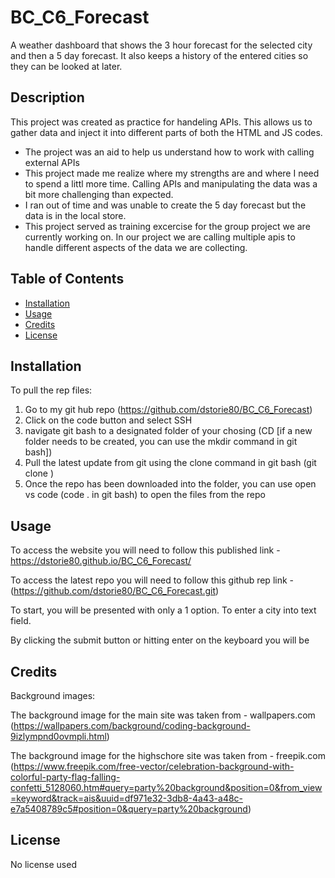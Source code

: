 # BC_C6_Forecast
A weather dashboard that shows the 3 hour forecast for the selected city and then a 5 day forecast. It also keeps a history of the entered cities so they can be looked at later.

## Description

This project was created as practice for handeling APIs.  This allows us to gather data and inject it into different parts of both the HTML and JS codes.

- The project was an aid to help us understand how to work with calling external APIs
- This project made me realize where my strengths are and where I need to spend a littl more time.  Calling APIs and manipulating the data was a bit more challenging than expected. 
- I ran out of time and was unable to create the 5 day forecast but the data is in the local store.  
- This project served as training excercise for the group project we are currently working on.  In our project we are calling multiple apis to handle different aspects of the data we are collecting. 


## Table of Contents 

- [Installation](#installation)
- [Usage](#usage)
- [Credits](#credits)
- [License](#license)

## Installation

To pull the rep files:
1. Go to my git hub repo (https://github.com/dstorie80/BC_C6_Forecast)
2. Click on the code button and select SSH
3. navigate git bash to a designated folder of your chosing (CD <filepath/> [if a new folder needs to be created, you can use the mkdir command in git bash])
4. Pull the latest update from git using the clone command in git bash (git clone <repo url>)
5. Once the repo has been downloaded into the folder, you can use open vs code (code . in git bash) to open the files from the repo



## Usage

To access the website you will need to follow this published link - https://dstorie80.github.io/BC_C6_Forecast/

To access the latest repo you will need to follow this github rep link - (https://github.com/dstorie80/BC_C6_Forecast.git)

To start, you will be presented with only a 1 option.  To enter a city into text field. 

By clicking the submit button or hitting enter on the keyboard you will be 




## Credits

Background images:

The background image for the main site was taken from - wallpapers.com (https://wallpapers.com/background/coding-background-9izlympnd0ovmpli.html)

The background image for the highschore site was taken from - freepik.com (https://www.freepik.com/free-vector/celebration-background-with-colorful-party-flag-falling-confetti_5128060.htm#query=party%20background&position=0&from_view=keyword&track=ais&uuid=df971e32-3db8-4a43-a48c-e7a5408789c5#position=0&query=party%20background)


## License

No license used 
